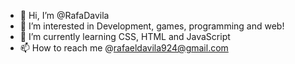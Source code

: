 - 👋 Hi, I’m @RafaDavila
- 👀 I’m interested in Development, games, programming and web!
- 🌱 I’m currently learning CSS, HTML and JavaScript
- 📫 How to reach me @rafaeldavila924@gmail.com

<!---
RafaDavila/RafaDavila is a ✨ special ✨ repository because its `README.md` (this file) appears on your GitHub profile.
You can click the Preview link to take a look at your changes.
--->
